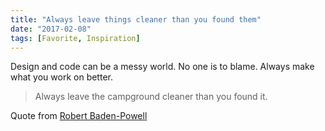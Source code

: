 ```yaml
---
title: "Always leave things cleaner than you found them"
date: "2017-02-08"
tags: [Favorite, Inspiration]
---
```


Design and code can be a messy world. No one is to blame. Always make what you work on better.

> Always leave the campground cleaner than you found it.

Quote from [Robert Baden-Powell](https://en.wikiquote.org/wiki/Robert_Baden-Powell)
